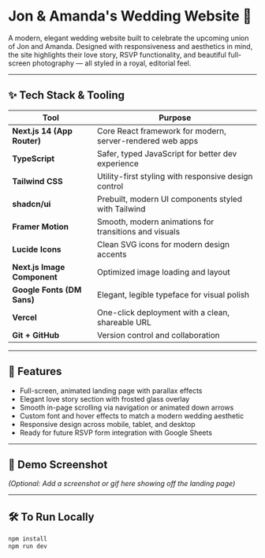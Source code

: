 # Jon & Amanda's Wedding Website 💍

A modern, elegant wedding website built to celebrate the upcoming union of Jon and Amanda. Designed with responsiveness and aesthetics in mind, the site highlights their love story, RSVP functionality, and beautiful full-screen photography — all styled in a royal, editorial feel.

---

## ✨ Tech Stack & Tooling

| Tool | Purpose |
|------|---------|
| **Next.js 14 (App Router)** | Core React framework for modern, server-rendered web apps |
| **TypeScript** | Safer, typed JavaScript for better dev experience |
| **Tailwind CSS** | Utility-first styling with responsive design control |
| **shadcn/ui** | Prebuilt, modern UI components styled with Tailwind |
| **Framer Motion** | Smooth, modern animations for transitions and visuals |
| **Lucide Icons** | Clean SVG icons for modern design accents |
| **Next.js Image Component** | Optimized image loading and layout |
| **Google Fonts (DM Sans)** | Elegant, legible typeface for visual polish |
| **Vercel** | One-click deployment with a clean, shareable URL |
| **Git + GitHub** | Version control and collaboration |

---

## 🚀 Features

- Full-screen, animated landing page with parallax effects
- Elegant love story section with frosted glass overlay
- Smooth in-page scrolling via navigation or animated down arrows
- Custom font and hover effects to match a modern wedding aesthetic
- Responsive design across mobile, tablet, and desktop
- Ready for future RSVP form integration with Google Sheets

---

## 📸 Demo Screenshot
*(Optional: Add a screenshot or gif here showing off the landing page)*

---

## 🛠 To Run Locally

```bash
npm install
npm run dev
